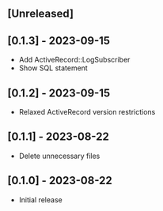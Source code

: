 ## [Unreleased]

## [0.1.3] - 2023-09-15

- Add ActiveRecord::LogSubscriber
- Show SQL statement

## [0.1.2] - 2023-09-15

- Relaxed ActiveRecord version restrictions

## [0.1.1] - 2023-08-22

- Delete unnecessary files

## [0.1.0] - 2023-08-22

- Initial release
